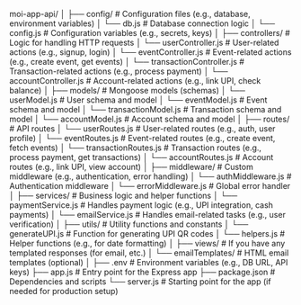 moi-app-api/
│
├── config/ # Configuration files (e.g., database, environment variables)
│ └── db.js # Database connection logic
│ └── config.js # Configuration variables (e.g., secrets, keys)
│
├── controllers/ # Logic for handling HTTP requests
│ └── userController.js # User-related actions (e.g., signup, login)
│ └── eventController.js # Event-related actions (e.g., create event, get events)
│ └── transactionController.js # Transaction-related actions (e.g., process payment)
│ └── accountController.js # Account-related actions (e.g., link UPI, check balance)
│
├── models/ # Mongoose models (schemas)
│ └── userModel.js # User schema and model
│ └── eventModel.js # Event schema and model
│ └── transactionModel.js # Transaction schema and model
│ └── accountModel.js # Account schema and model
│
├── routes/ # API routes
│ └── userRoutes.js # User-related routes (e.g., auth, user profile)
│ └── eventRoutes.js # Event-related routes (e.g., create event, fetch events)
│ └── transactionRoutes.js # Transaction routes (e.g., process payment, get transactions)
│ └── accountRoutes.js # Account routes (e.g., link UPI, view account)
│
├── middleware/ # Custom middleware (e.g., authentication, error handling)
│ └── authMiddleware.js # Authentication middleware
│ └── errorMiddleware.js # Global error handler
│
├── services/ # Business logic and helper functions
│ └── paymentService.js # Handles payment logic (e.g., UPI integration, cash payments)
│ └── emailService.js # Handles email-related tasks (e.g., user verification)
│
├── utils/ # Utility functions and constants
│ └── generateUPI.js # Function for generating UPI QR codes
│ └── helpers.js # Helper functions (e.g., for date formatting)
│
├── views/ # If you have any templated responses (for email, etc.)
│ └── emailTemplates/ # HTML email templates (optional)
│
├── .env # Environment variables (e.g., DB URL, API keys)
├── app.js # Entry point for the Express app
├── package.json # Dependencies and scripts
└── server.js # Starting point for the app (if needed for production setup)
